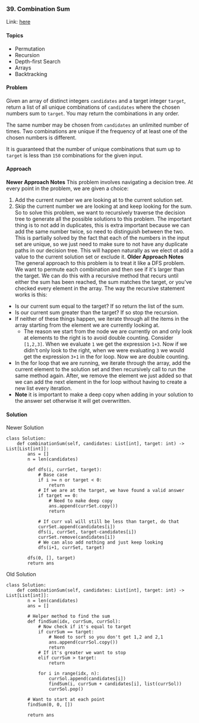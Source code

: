 ### 39. Combination Sum
Link: [here](https://leetcode.com/problems/combination-sum/)

#### Topics
- Permutation
- Recursion
- Depth-first Search
- Arrays
- Backtracking

#### Problem 
Given an array of distinct integers `candidates` and a target integer `target`, return a list of all unique combinations of `candidates` where the chosen numbers sum to `target`. You may return the combinations in any order.

The same number may be chosen from `candidates` an unlimited number of times. Two combinations are unique if the frequency of at least one of the chosen numbers is different.

It is guaranteed that the number of unique combinations that sum up to `target` is less than `150` combinations for the given input.

#### Approach
**Newer Approach Notes**
This problem involves navigating a decision tree. At every point in the problem, we are given a choice:
1. Add the current number we are looking at to the current solution set.
2. Skip the current number we are looking at and keep looking for the sum.
So to solve this problem, we want to recursively traverse the decision tree to generate all the possible solutions to this problem. The important thing is to not add in duplicates, this is extra important because we can add the same number twice, so need to distinguish between the two. This is partially solved by the fact that each of the numbers in the input set are unique, so we just need to make sure to not have any duplicate paths in our decision tree. This will happen naturally as we elect ot add a value to the current solution set or exclude it. 
**Older Approach Notes**
The general approach to this problem is to treat it like a DFS problem. We want to permute each combination and then see if it's larger than the target. We can do this with a recursive method that recurs until either the sum has been reached, the sum matches the target, or you've checked every element in the array.
The way the recursive statement works is this:
- Is our current sum equal to the target? If so return the list of the sum.
- Is our current sum greater than the target? If so stop the recursion.
- If neither of these things happen, we iterate through all the items in the array starting from the element we are currently looking at. 
  - The reason we start from the node we are currently on and only look at elements to the right is to avoid double counting. Consider `[1,2,3]`. When we evaluate `1` we get the expression `1+3`. Now if we didn't only look to the right, when we were evaluating `3` we would get the expression `3+1` in the for loop. Now we are double counting.
- In the for loop that we are running, we iterate through the array, add the current element to the solution set and then recursively call to run the same method again. After, we remove the element we just added so that we can add the next element in the for loop without having to create a new list every iteration.
- <b>Note</b> it is important to make a deep copy when adding in your solution to the answer set otherwise it will get overwritten.

#### Solution
Newer Solution
```
class Solution:
    def combinationSum(self, candidates: List[int], target: int) -> List[List[int]]:
        ans = []
        n = len(candidates)

        def dfs(i, currSet, target):
            # Base case
            if i >= n or target < 0:
                return
            # If we are at the target, we have found a valid answer
            if target == 0:
                # Need to make deep copy
                ans.append(currSet.copy())
                return
            
            # If curr val will still be less than target, do that
            currSet.append(candidates[i])
            dfs(i, currSet, target-candidates[i])
            currSet.remove(candidates[i])
            # We can also add nothing and just keep looking
            dfs(i+1, currSet, target)

        dfs(0, [], target)
        return ans
```

Old Solution
```
class Solution:
    def combinationSum(self, candidates: List[int], target: int) -> List[List[int]]:
        n = len(candidates)
        ans = []
        
        # Helper method to find the sum
        def findSum(idx, currSum, currSol):
            # Now check if it's equal to target
            if currSum == target:
                # Need to sort so you don't get 1,2 and 2,1 
                ans.append(currSol.copy())
                return
            # If it's greater we want to stop
            elif currSum > target:
                return
            
            for i in range(idx, n):
                currSol.append(candidates[i])
                findSum(i, currSum + candidates[i], list(currSol))
                currSol.pop()
                
        # Want to start at each point
        findSum(0, 0, [])
        
        return ans
```